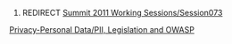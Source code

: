1.  REDIRECT [Summit 2011 Working
    Sessions/Session073](Summit_2011_Working_Sessions/Session073 "wikilink")

[Privacy-Personal Data/PII, Legislation and
OWASP](Category:Summit_2011_OWASP_Track "wikilink")